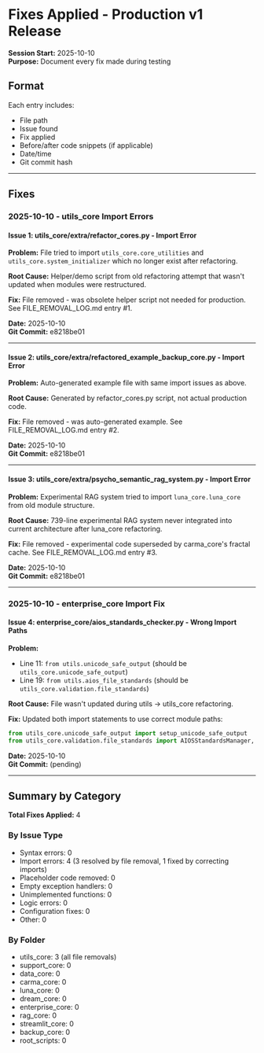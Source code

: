 # Fixes Applied - Production v1 Release

**Session Start:** 2025-10-10  
**Purpose:** Document every fix made during testing

## Format
Each entry includes:
- File path
- Issue found
- Fix applied
- Before/after code snippets (if applicable)
- Date/time
- Git commit hash

---

## Fixes

### 2025-10-10 - utils_core Import Errors

#### Issue 1: utils_core/extra/refactor_cores.py - Import Error
**Problem:** File tried to import `utils_core.core_utilities` and `utils_core.system_initializer` which no longer exist after refactoring.

**Root Cause:** Helper/demo script from old refactoring attempt that wasn't updated when modules were restructured.

**Fix:** File removed - was obsolete helper script not needed for production. See FILE_REMOVAL_LOG.md entry #1.

**Date:** 2025-10-10  
**Git Commit:** e8218be01

---

#### Issue 2: utils_core/extra/refactored_example_backup_core.py - Import Error  
**Problem:** Auto-generated example file with same import issues as above.

**Root Cause:** Generated by refactor_cores.py script, not actual production code.

**Fix:** File removed - was auto-generated example. See FILE_REMOVAL_LOG.md entry #2.

**Date:** 2025-10-10  
**Git Commit:** e8218be01

---

#### Issue 3: utils_core/extra/psycho_semantic_rag_system.py - Import Error
**Problem:** Experimental RAG system tried to import `luna_core.luna_core` from old module structure.

**Root Cause:** 739-line experimental RAG system never integrated into current architecture after luna_core refactoring.

**Fix:** File removed - experimental code superseded by carma_core's fractal cache. See FILE_REMOVAL_LOG.md entry #3.

**Date:** 2025-10-10  
**Git Commit:** e8218be01

---

### 2025-10-10 - enterprise_core Import Fix

#### Issue 4: enterprise_core/aios_standards_checker.py - Wrong Import Paths
**Problem:** 
- Line 11: `from utils.unicode_safe_output` (should be `utils_core.unicode_safe_output`)
- Line 19: `from utils.aios_file_standards` (should be `utils_core.validation.file_standards`)

**Root Cause:** File wasn't updated during utils → utils_core refactoring.

**Fix:** Updated both import statements to use correct module paths:
```python
from utils_core.unicode_safe_output import setup_unicode_safe_output
from utils_core.validation.file_standards import AIOSStandardsManager, AIOSFileValidator, FileValidationResult, SeverityLevel
```

**Date:** 2025-10-10  
**Git Commit:** (pending)

---

## Summary by Category

**Total Fixes Applied:** 4

### By Issue Type
- Syntax errors: 0
- Import errors: 4 (3 resolved by file removal, 1 fixed by correcting imports)
- Placeholder code removed: 0
- Empty exception handlers: 0
- Unimplemented functions: 0
- Logic errors: 0
- Configuration fixes: 0
- Other: 0

### By Folder
- utils_core: 3 (all file removals)
- support_core: 0
- data_core: 0
- carma_core: 0
- luna_core: 0
- dream_core: 0
- enterprise_core: 0
- rag_core: 0
- streamlit_core: 0
- backup_core: 0
- root_scripts: 0

